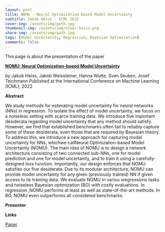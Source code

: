 ```yaml
---
layout: post
title: NOMU - Neural Optimization-based Model Uncertainty
subtitle: Jakob Heiss - ICML 2022
cover-img: /assets/img/path.jpg
thumbnail-img: /assets/img/cover-heiss.png
share-img: /assets/img/path.jpg
tags: [Model Uncertainty, Regression, Bayesian Optimization]
comments: false
---
```


This page is about the presentation of the paper

[**NOMU: Neural Optimization-based Model Uncertainty**](https://arxiv.org/pdf/2102.13640.pdf)

by Jakob Heiss, Jakob Weissteiner, Hanna Wutte, Sven Seuken, Josef Teichmann
Published at the International Conference on Machine Learning (ICML), 2022

**Abstract**

We study methods for estimating model uncertainty for neural networks (NNs) in regression. To isolate the effect of model uncertainty, we focus on a noiseless setting with scarce training data. We introduce five important desiderata regarding model uncertainty that any method should satisfy. However, we find that established benchmarks often fail to reliably capture some of these desiderata, even those that are required by Bayesian theory. To address this, we introduce a new approach for capturing model uncertainty for NNs, whichwe  callNeural  Optimization-based  Model  Uncertainty (NOMU). The main idea of NOMU is to  design  a  network  architecture  consisting  of two connected sub-NNs, one for model prediction and one for model uncertainty, and to train it using a carefully-designed loss function. Importantly, our design enforces that NOMU satisfies our five desiderata. Due to its modular architecture, NOMU can provide model uncertainty for any given (previously trained) NN if given access to its training data. We evaluate NOMU in variou sregressions tasks and noiseless Bayesian optimization (BO) with costly evaluations. In regression ,NOMU performs at least as well as state-of-the-art methods. In BO, NOMU even outperforms all considered benchmarks.

**Presenter**


**Links**

[Paper](https://arxiv.org/pdf/2102.13640.pdf)
